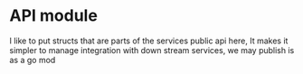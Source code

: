 # API module

I like to put structs that are parts of the services public api here, It makes it simpler to manage integration with down stream services, we may publish is as a go mod